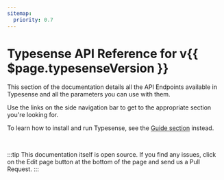 ```yaml
---
sitemap:
  priority: 0.7
---
```


# Typesense API Reference for v{{ $page.typesenseVersion }}

This section of the documentation details all the API Endpoints available in Typesense and all the parameters you can use with them.

Use the links on the side navigation bar to get to the appropriate section you're looking for.

To learn how to install and run Typesense, see the [Guide section](../guide/README.md) instead.

<br/>

:::tip
This documentation itself is open source. If you find any issues, click on the Edit page button at the bottom of the page and send us a Pull Request.
:::

<RedirectOldLinks />
